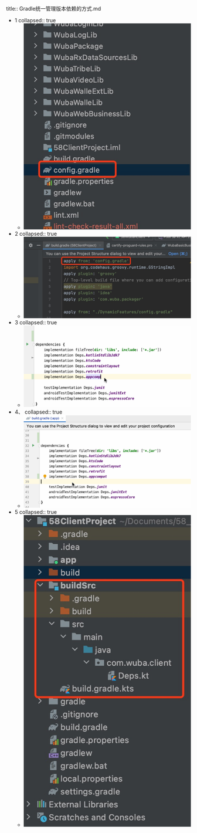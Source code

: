 title:: Gradle统一管理版本依赖的方式.md

- 1
  collapsed:: true
	- ![image.png](../assets/image_1684398767159_0.png)
- 2
  collapsed:: true
	- ![image.png](../assets/image_1684398791285_0.png)
- 3
  collapsed:: true
	- ![image.png](../assets/image_1684398813446_0.png)
- 4、 
  collapsed:: true
	- ![image.png](../assets/image_1684398825113_0.png)
- 5
  collapsed:: true
	- ![image.png](../assets/image_1684398841900_0.png)